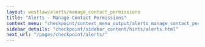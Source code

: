 ```yaml
---
layout: westlaw/alerts/manage_contact_permissions
title: "Alerts - Manage Contact Permissions"
context_menu: "checkpoint/context_menu_output/alerts_manage_contact_permissions.html"
sidebar_details: "checkpoint/sidebar_content/hints/alerts.html"
next_url: "/pages/checkpoint/alerts/"
---
```


<!--- This child document initializes the page in Jekyll. -->